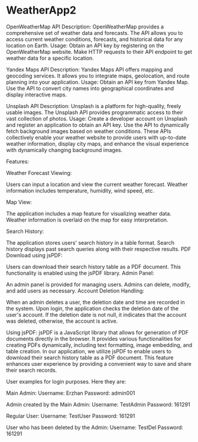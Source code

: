 # WeatherApp2
OpenWeatherMap API
Description: OpenWeatherMap provides a comprehensive set of weather data and forecasts. The API allows you to access current weather conditions, forecasts, and historical data for any location on Earth. Usage: Obtain an API key by registering on the OpenWeatherMap website. Make HTTP requests to their API endpoint to get weather data for a specific location.

Yandex Maps API
Description: Yandex Maps API offers mapping and geocoding services. It allows you to integrate maps, geolocation, and route planning into your application. Usage: Obtain an API key from Yandex Map. Use the API to convert city names into geographical coordinates and display interactive maps.

Unsplash API
Description: Unsplash is a platform for high-quality, freely usable images. The Unsplash API provides programmatic access to their vast collection of photos. Usage: Create a developer account on Unsplash and register an application to obtain an API key. Use the API to dynamically fetch background images based on weather conditions. These APIs collectively enable your weather website to provide users with up-to-date weather information, display city maps, and enhance the visual experience with dynamically changing background images.

Features:

Weather Forecast Viewing:

Users can input a location and view the current weather forecast.
Weather information includes temperature, humidity, wind speed, etc.

Map View:

The application includes a map feature for visualizing weather data.
Weather information is overlaid on the map for easy interpretation.

Search History:

The application stores users' search history in a table format.
Search history displays past search queries along with their respective results.
PDF Download using jsPDF:

Users can download their search history table as a PDF document.
This functionality is enabled using the jsPDF library.
Admin Panel:

An admin panel is provided for managing users.
Admins can delete, modify, and add users as necessary.
Account Deletion Handling:

When an admin deletes a user, the deletion date and time are recorded in the system.
Upon login, the application checks the deletion date of the user's account.
If the deletion date is not null, it indicates that the account was deleted, otherwise, the account is active.

Using jsPDF:
jsPDF is a JavaScript library that allows for generation of PDF documents directly in the browser. It provides various functionalities for creating PDFs dynamically, including text formatting, image embedding, and table creation. In our application, we utilize jsPDF to enable users to download their search history table as a PDF document. This feature enhances user experience by providing a convenient way to save and share their search records.
<script src="https://cdnjs.cloudflare.com/ajax/libs/jspdf/1.5.3/jspdf.min.js"></script>
<script src="https://cdnjs.cloudflare.com/ajax/libs/jspdf-autotable/3.2.3/jspdf.plugin.autotable.min.js"></script>


User examples for login purposes. Here they are:

Main Admin:
Username: Erzhan
Password: admin001

Admin created by the Main Admin:
Username: TestAdmin
Password: 161291

Regular User:
Username: TestUser
Password: 161291

User who has been deleted by the Admin:
Username: TestDel
Password: 161291


